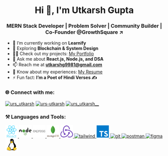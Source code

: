 <h1 align="center">Hi 👋, I'm Utkarsh Gupta</h1>
<h3 align="center">MERN Stack Developer | Problem Solver | Community Builder | Co-Founder @GrowthSquare ↗</h3>

- 🔭 I’m currently working on **Learnify**
- 🌱 Exploring **Blockchain & System Design**
- 👨‍💻 Check out my projects: [My Portfolio](https://portfolio-rouge-six-33.vercel.app/)
- 💬 Ask me about **React.js, Node.js, and DSA**
- 📫 Reach me at **utkarshg9981@gmail.com**
- 📄 Know about my experiences: [My Resume](https://drive.google.com/file/d/1Kr-f6_tyRSbSxQY6nK12FrvP2FUbIxIU/view?usp=drive_link)
- ⚡ Fun fact: **I’m a Poet of Hindi Verses ✍️**

<h3 align="left">🌐 Connect with me:</h3>
<p align="left">
<a href="[Twitter](https://x.com/yours__utkarsh)" target="blank"><img align="center" src="https://raw.githubusercontent.com/rahuldkjain/github-profile-readme-generator/master/src/images/icons/Social/twitter.svg" alt="urs_utkarsh" height="30" width="40" /></a>
<a href="https://www.linkedin.com/in/yours-utkarsh/" target="blank"><img align="center" src="https://raw.githubusercontent.com/rahuldkjain/github-profile-readme-generator/master/src/images/icons/Social/linked-in-alt.svg" alt="urs-utkarsh" height="30" width="40" /></a>
<a href="https://www.instagram.com/yours_utkarsh_._/" target="blank"><img align="center" src="https://raw.githubusercontent.com/rahuldkjain/github-profile-readme-generator/master/src/images/icons/Social/instagram.svg" alt="urs_utkarsh__" height="30" width="40" /></a>
</p>

<h3 align="left">⚒️ Languages and Tools:</h3>
<p align="left"> 
<a href="https://reactjs.org/" target="_blank" rel="noreferrer"> <img src="https://raw.githubusercontent.com/devicons/devicon/master/icons/react/react-original-wordmark.svg" alt="react" width="40" height="40"/> </a> 
<a href="https://nodejs.org" target="_blank" rel="noreferrer"> <img src="https://raw.githubusercontent.com/devicons/devicon/master/icons/nodejs/nodejs-original-wordmark.svg" alt="nodejs" width="40" height="40"/> </a> 
<a href="https://expressjs.com" target="_blank" rel="noreferrer"> <img src="https://raw.githubusercontent.com/devicons/devicon/master/icons/express/express-original-wordmark.svg" alt="express" width="40" height="40"/> </a> 
<a href="https://www.mongodb.com/" target="_blank" rel="noreferrer"> <img src="https://raw.githubusercontent.com/devicons/devicon/master/icons/mongodb/mongodb-original-wordmark.svg" alt="mongodb" width="40" height="40"/> </a> 
<a href="https://redux.js.org" target="_blank" rel="noreferrer"> <img src="https://raw.githubusercontent.com/devicons/devicon/master/icons/redux/redux-original.svg" alt="redux" width="40" height="40"/> </a> 
<a href="https://tailwindcss.com/" target="_blank" rel="noreferrer"> <img src="https://www.vectorlogo.zone/logos/tailwindcss/tailwindcss-icon.svg" alt="tailwind" width="40" height="40"/> </a> 
<a href="https://www.typescriptlang.org/" target="_blank" rel="noreferrer"> <img src="https://raw.githubusercontent.com/devicons/devicon/master/icons/typescript/typescript-original.svg" alt="typescript" width="40" height="40"/> </a> 
<a href="https://git-scm.com/" target="_blank" rel="noreferrer"> <img src="https://www.vectorlogo.zone/logos/git-scm/git-scm-icon.svg" alt="git" width="40" height="40"/> </a> 
<a href="https://www.postman.com/" target="_blank" rel="noreferrer"> <img src="https://www.vectorlogo.zone/logos/getpostman/getpostman-icon.svg" alt="postman" width="40" height="40"/> </a> 
<a href="https://www.figma.com/" target="_blank" rel="noreferrer"> <img src="https://www.vectorlogo.zone/logos/figma/figma-icon.svg" alt="figma" width="40" height="40"/> </a> 
<a href="https://www.linux.org/" target="_blank" rel="noreferrer"> <img src="https://raw.githubusercontent.com/devicons/devicon/master/icons/linux/linux-original.svg" alt="linux" width="40" height="40"/> </a> 
</p>
